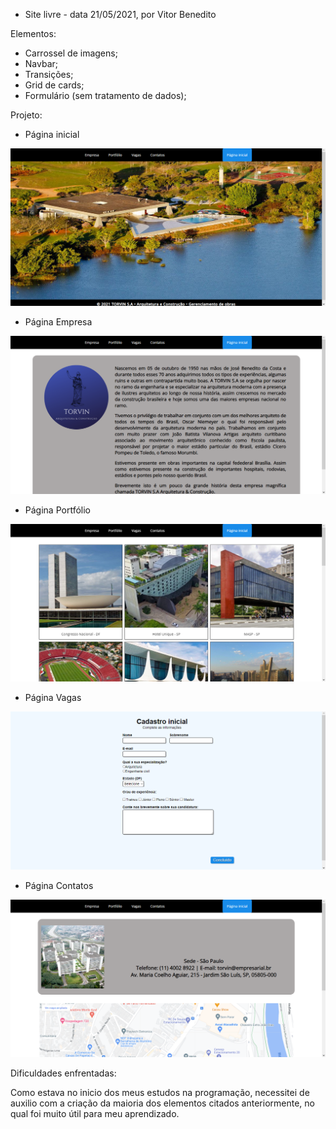 - Site livre - data 21/05/2021, por Vitor Benedito

Elementos:

- Carrossel de imagens;
- Navbar;
- Transições;
- Grid de cards;
- Formulário (sem tratamento de dados);

Projeto: 

- Página inicial

![page-1](img-readme/print1.png)

- Página Empresa

![page-2](img-readme/print2.png)

- Página Portfólio

![page-3](img-readme/print3.png)

- Página Vagas

![page-4](img-readme/print4.png)

- Página Contatos

![page-5](img-readme/print5.png)

Dificuldades enfrentadas:

Como estava no inicio dos meus estudos na programação, necessitei de auxilio com a criação da maioria dos elementos citados anteriormente, no qual foi muito útil para meu aprendizado.